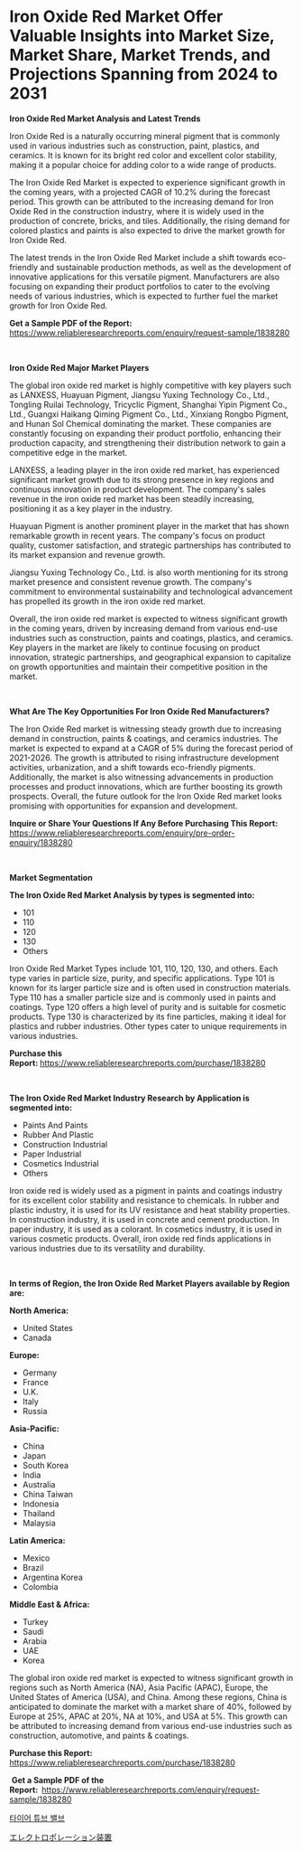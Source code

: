 <p><h1>Iron Oxide Red Market Offer Valuable Insights into Market Size, Market Share, Market Trends, and Projections Spanning from 2024 to 2031</h1></p><p><strong>Iron Oxide Red Market Analysis and Latest Trends</strong></p>
<p><p>Iron Oxide Red is a naturally occurring mineral pigment that is commonly used in various industries such as construction, paint, plastics, and ceramics. It is known for its bright red color and excellent color stability, making it a popular choice for adding color to a wide range of products.</p><p>The Iron Oxide Red Market is expected to experience significant growth in the coming years, with a projected CAGR of 10.2% during the forecast period. This growth can be attributed to the increasing demand for Iron Oxide Red in the construction industry, where it is widely used in the production of concrete, bricks, and tiles. Additionally, the rising demand for colored plastics and paints is also expected to drive the market growth for Iron Oxide Red.</p><p>The latest trends in the Iron Oxide Red Market include a shift towards eco-friendly and sustainable production methods, as well as the development of innovative applications for this versatile pigment. Manufacturers are also focusing on expanding their product portfolios to cater to the evolving needs of various industries, which is expected to further fuel the market growth for Iron Oxide Red.</p></p>
<p><strong>Get a Sample PDF of the Report:&nbsp;</strong> <a href="https://www.reliableresearchreports.com/enquiry/request-sample/1838280">https://www.reliableresearchreports.com/enquiry/request-sample/1838280</a></p>
<p>&nbsp;</p>
<p><strong>Iron Oxide Red Major Market Players</strong></p>
<p><p>The global iron oxide red market is highly competitive with key players such as LANXESS, Huayuan Pigment, Jiangsu Yuxing Technology Co., Ltd., Tongling Ruilai Technology, Tricyclic Pigment, Shanghai Yipin Pigment Co., Ltd., Guangxi Haikang Qiming Pigment Co., Ltd., Xinxiang Rongbo Pigment, and Hunan Sol Chemical dominating the market. These companies are constantly focusing on expanding their product portfolio, enhancing their production capacity, and strengthening their distribution network to gain a competitive edge in the market.</p><p>LANXESS, a leading player in the iron oxide red market, has experienced significant market growth due to its strong presence in key regions and continuous innovation in product development. The company's sales revenue in the iron oxide red market has been steadily increasing, positioning it as a key player in the industry.</p><p>Huayuan Pigment is another prominent player in the market that has shown remarkable growth in recent years. The company's focus on product quality, customer satisfaction, and strategic partnerships has contributed to its market expansion and revenue growth.</p><p>Jiangsu Yuxing Technology Co., Ltd. is also worth mentioning for its strong market presence and consistent revenue growth. The company's commitment to environmental sustainability and technological advancement has propelled its growth in the iron oxide red market.</p><p>Overall, the iron oxide red market is expected to witness significant growth in the coming years, driven by increasing demand from various end-use industries such as construction, paints and coatings, plastics, and ceramics. Key players in the market are likely to continue focusing on product innovation, strategic partnerships, and geographical expansion to capitalize on growth opportunities and maintain their competitive position in the market.</p></p>
<p>&nbsp;</p>
<p><strong>What Are The Key Opportunities For Iron Oxide Red Manufacturers?</strong></p>
<p><p>The Iron Oxide Red market is witnessing steady growth due to increasing demand in construction, paints & coatings, and ceramics industries. The market is expected to expand at a CAGR of 5% during the forecast period of 2021-2026. The growth is attributed to rising infrastructure development activities, urbanization, and a shift towards eco-friendly pigments. Additionally, the market is also witnessing advancements in production processes and product innovations, which are further boosting its growth prospects. Overall, the future outlook for the Iron Oxide Red market looks promising with opportunities for expansion and development.</p></p>
<p><strong>Inquire or Share Your Questions If Any Before Purchasing This Report:</strong> <a href="https://www.reliableresearchreports.com/enquiry/pre-order-enquiry/1838280">https://www.reliableresearchreports.com/enquiry/pre-order-enquiry/1838280</a></p>
<p>&nbsp;</p>
<p><strong>Market Segmentation</strong></p>
<p><strong>The Iron Oxide Red Market Analysis by types is segmented into:</strong></p>
<p><ul><li>101</li><li>110</li><li>120</li><li>130</li><li>Others</li></ul></p>
<p><p>Iron Oxide Red Market Types include 101, 110, 120, 130, and others. Each type varies in particle size, purity, and specific applications. Type 101 is known for its larger particle size and is often used in construction materials. Type 110 has a smaller particle size and is commonly used in paints and coatings. Type 120 offers a high level of purity and is suitable for cosmetic products. Type 130 is characterized by its fine particles, making it ideal for plastics and rubber industries. Other types cater to unique requirements in various industries.</p></p>
<p><strong>Purchase this Report:&nbsp;</strong><a href="https://www.reliableresearchreports.com/purchase/1838280">https://www.reliableresearchreports.com/purchase/1838280</a></p>
<p>&nbsp;</p>
<p><strong>The Iron Oxide Red Market Industry Research by Application is segmented into:</strong></p>
<p><ul><li>Paints And Paints</li><li>Rubber And Plastic</li><li>Construction Industrial</li><li>Paper Industrial</li><li>Cosmetics Industrial</li><li>Others</li></ul></p>
<p><p>Iron oxide red is widely used as a pigment in paints and coatings industry for its excellent color stability and resistance to chemicals. In rubber and plastic industry, it is used for its UV resistance and heat stability properties. In construction industry, it is used in concrete and cement production. In paper industry, it is used as a colorant. In cosmetics industry, it is used in various cosmetic products. Overall, iron oxide red finds applications in various industries due to its versatility and durability.</p></p>
<p>&nbsp;</p>
<p><strong>In terms of Region, the Iron Oxide Red Market Players available by Region are:</strong></p>
<p>
    <p> <strong> North America: </strong>
        <ul>
            <li>United States</li>
            <li>Canada</li>
        </ul>
        </p> 
    <p> <strong> Europe: </strong>
        <ul>
            <li>Germany</li>
            <li>France</li>
            <li>U.K.</li>
            <li>Italy</li>
            <li>Russia</li>
        </ul>
        </p> 
    <p> <strong> Asia-Pacific: </strong>
        <ul>
            <li>China</li>
            <li>Japan</li>
            <li>South Korea</li>
            <li>India</li>
            <li>Australia</li>
            <li>China Taiwan</li>
            <li>Indonesia</li>
            <li>Thailand</li>
            <li>Malaysia</li>
        </ul>
        </p> 
    <p> <strong> Latin America: </strong>
        <ul>
            <li>Mexico</li>
            <li>Brazil</li>
            <li>Argentina Korea</li>
            <li>Colombia</li>
        </ul>
        </p> 
    <p> <strong> Middle East & Africa: </strong>
        <ul>
            <li>Turkey</li>
            <li>Saudi</li>
            <li>Arabia</li>
            <li>UAE</li>
            <li>Korea</li>
        </ul>
    </p>
    </p>
<p><p>The global iron oxide red market is expected to witness significant growth in regions such as North America (NA), Asia Pacific (APAC), Europe, the United States of America (USA), and China. Among these regions, China is anticipated to dominate the market with a market share of 40%, followed by Europe at 25%, APAC at 20%, NA at 10%, and USA at 5%. This growth can be attributed to increasing demand from various end-use industries such as construction, automotive, and paints & coatings.</p></p>
<p><strong>Purchase this Report: </strong><a href="https://www.reliableresearchreports.com/purchase/1838280">https://www.reliableresearchreports.com/purchase/1838280</a></p>
<p>&nbsp;<strong>Get a Sample PDF of the Report:&nbsp;&nbsp;</strong><a href="https://www.reliableresearchreports.com/enquiry/request-sample/1838280">https://www.reliableresearchreports.com/enquiry/request-sample/1838280</a></p>
<p><strong></strong></p>
<p><p><a href="https://github.com/jntpkh496620/Market-Research-Report-List-1/blob/main/7321927193906.md">타이어 튜브 밸브</a></p><p><a href="https://github.com/lababdou/Market-Research-Report-List-2/blob/main/2824451194182.md">エレクトロポレーション装置</a></p></p>